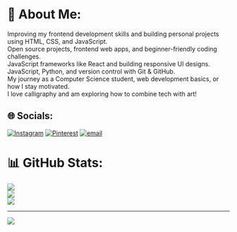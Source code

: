 # 💫 About Me:
Improving my frontend development skills and building personal projects using HTML, CSS, and JavaScript.<br>Open source projects, frontend web apps, and beginner-friendly coding challenges.<br>JavaScript frameworks like React and building responsive UI designs.<br>JavaScript, Python, and version control with Git & GitHub.<br>My journey as a Computer Science student, web development basics, or how I stay motivated.<br>I love calligraphy and am exploring how to combine tech with art!


## 🌐 Socials:
[![Instagram](https://img.shields.io/badge/Instagram-%23E4405F.svg?logo=Instagram&logoColor=white)](https://instagram.com/steffiii___07) [![Pinterest](https://img.shields.io/badge/Pinterest-%23E60023.svg?logo=Pinterest&logoColor=white)](https://pinterest.com/steffisharon007) [![email](https://img.shields.io/badge/Email-D14836?logo=gmail&logoColor=white)](mailto:steffisharon007@gmail.com) 
# 📊 GitHub Stats:
![](https://github-readme-stats.vercel.app/api?username=steffisharon007&theme=dark&hide_border=false&include_all_commits=false&count_private=false)<br/>
![](https://nirzak-streak-stats.vercel.app/?user=steffisharon007&theme=dark&hide_border=false)<br/>
![](https://github-readme-stats.vercel.app/api/top-langs/?username=steffisharon007&theme=dark&hide_border=false&include_all_commits=false&count_private=false&layout=compact)

---
[![](https://visitcount.itsvg.in/api?id=steffisharon007&icon=0&color=0)](https://visitcount.itsvg.in)

<!-- Proudly created with GPRM ( https://gprm.itsvg.in ) -->

